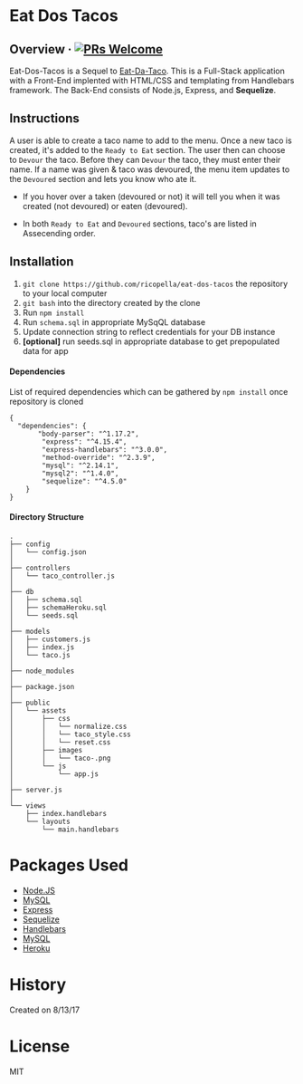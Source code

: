 # Eat Dos Tacos

## Overview &middot; [![PRs Welcome](https://img.shields.io/badge/PRs-welcome-brightgreen.svg?style=flat-square)](http://makeapullrequest.com)

Eat-Dos-Tacos is a Sequel to [Eat-Da-Taco](https://github.com/ricopella/eat-da-taco). This is a Full-Stack application with a Front-End implented with HTML/CSS and templating from Handlebars framework. The Back-End consists of Node.js, Express, and **Sequelize**.

## Instructions

A user is able to create a taco name to add to the menu. Once a new taco is created, it's added to the `Ready to Eat` section. The user then can choose to `Devour` the taco. Before they can `Devour` the taco, they must enter their name. If a name was given & taco was devoured, the menu item updates to the `Devoured` section and lets you know who ate it.

* If you hover over a taken (devoured or not) it will tell you when it was created (not devoured) or eaten (devoured).

* In both `Ready to Eat` and `Devoured` sections, taco's are listed in Assecending order.

## Installation

1. `git clone https://github.com/ricopella/eat-dos-tacos` the repository to your local computer
2. `git bash` into the directory created by the clone
3. Run `npm install`
4. Run `schema.sql` in appropriate MySqQL database
5. Update connection string to reflect credentials for your DB instance
6. **[optional]** run seeds.sql in appropriate database to get prepopulated data for app

#### Dependencies 

List of required dependencies which can be gathered by `npm install` once repository is cloned

```
{
  "dependencies": {
       "body-parser": "^1.17.2",
        "express": "^4.15.4",
        "express-handlebars": "^3.0.0",
        "method-override": "^2.3.9",
        "mysql": "^2.14.1",
        "mysql2": "^1.4.0",
        "sequelize": "^4.5.0"
    }
}
```

#### Directory Structure

```
.
├── config
│   └── config.json
│ 
├── controllers
│   └── taco_controller.js
│
├── db
│   ├── schema.sql
│   ├── schemaHeroku.sql
│   └── seeds.sql
│
├── models
│   ├── customers.js
│   ├── index.js
│   └── taco.js
│ 
├── node_modules
│ 
├── package.json
│
├── public
│   └── assets
│       ├── css
│       │   └── normalize.css
│       │   └── taco_style.css
│       │   └── reset.css
│       ├── images
│       │   └── taco-.png
│       └── js
│           └── app.js
│
├── server.js
│
└── views
    ├── index.handlebars
    └── layouts
        └── main.handlebars
```
# Packages Used

* [Node.JS](https://www.npmjs.com/)
* [MySQL](https://www.npmjs.com/package/mysql)
* [Express](https://www.npmjs.com/package/express)
* [Sequelize](http://docs.sequelizejs.com/)
* [Handlebars](https://www.npmjs.com/package/express-handlebars)
* [MySQL](https://www.npmjs.com/package/mysql)
* [Heroku](https://www.npmjs.com/package/heroku)

# History

Created on 8/13/17

# License

MIT